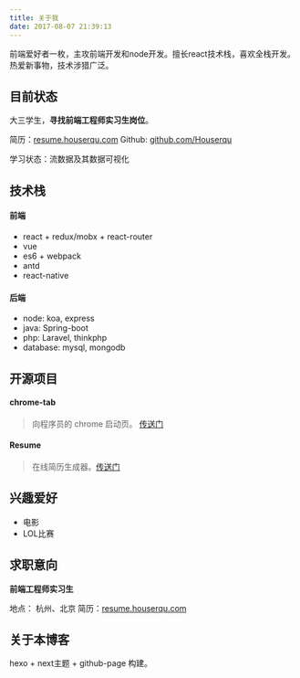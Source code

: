 ```yaml
---
title: 关于我
date: 2017-08-07 21:39:13
---
```


前端爱好者一枚，主攻前端开发和node开发。擅长react技术栈，喜欢全栈开发。热爱新事物，技术涉猎广泛。

## 目前状态

大三学生，**寻找前端工程师实习生岗位**。

简历：[resume.houserqu.com](https://resume.houserqu.com/)
Github: [github.com/Houserqu](https://github.com/Houserqu)

学习状态：流数据及其数据可视化

## 技术栈

#### 前端 

- react + redux/mobx + react-router
- vue
- es6 + webpack
- antd
- react-native

#### 后端 

- node: koa, express
- java: Spring-boot
- php: Laravel, thinkphp
- database: mysql, mongodb

## 开源项目

#### chrome-tab

> 向程序员的 chrome 启动页。 [传送门](https://github.com/Houserqu/chrome-tab)

#### Resume

> 在线简历生成器。[传送门](https://github.com/Houserqu/Resume)

## 兴趣爱好

- 电影
- LOL比赛

## 求职意向

**前端工程师实习生**

地点： 杭州、北京
简历：[resume.houserqu.com](https://resume.houserqu.com/)

## 关于本博客

hexo + next主题 + github-page 构建。